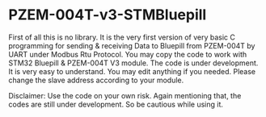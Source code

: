 # PZEM-004T-v3-STMBluepill

First of all this is no library. It is the very first version of very basic C programming for sending & receiving Data to Bluepill from PZEM-004T by UART under Modbus Rtu Protocol. You may copy the code to work with STM32 Bluepill & PZEM-004T V3 module. The code is under development. It is very easy to understand. You may edit anything if you needed. Please change the slave address according to your module.

Disclaimer:
Use the code on your own risk. Again mentioning that, the codes are still under development. So be cautious while using it. 
